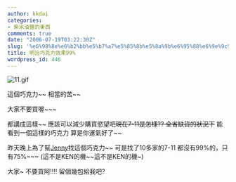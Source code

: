 ```yaml
---
author: kkdai
categories:
- 柴米油鹽的東西
comments: true
date: "2006-07-19T03:22:30Z"
slug: '%e6%98%8e%e6%b2%bb%e5%b7%a7%e5%85%8b%e5%8a%9b%e6%95%88%e6%9e%9c99'
title: 明治巧克力效果99%
wordpress_id: 446
---
```


![11.gif](http://www.evanlin.com/blog/archives/20060719/11.gif)

這個巧克力~~ 相當的苦~~ 

大家不要買喔~~~


<!--more-->


都講成這樣~~ 應該可以減少購買慾望吧~~現在7-11是怎樣?? 全省缺貨的狀況下~~ 能看到一個這樣的巧克力  算是你運氣好了~~

昨天晚上為了幫[Jenny](http://www.evanlin.com/janifor/)找這個巧克力~~ 可是找了10多家的7-11 都沒有99%的，只有75%~~~  (這不是KEN的機~~這不是KEN的機~)    

大家~ 不要買阿!!!! 留個幾包給我吧?
